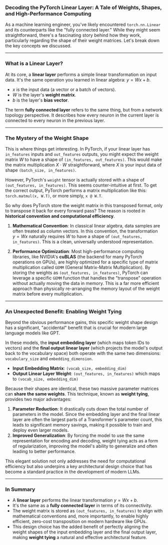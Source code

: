### Decoding the PyTorch Linear Layer: A Tale of Weights, Shapes, and High-Performance Computing

As a machine learning engineer, you've likely encountered `torch.nn.Linear` and its counterparts like the "fully connected layer." While they might seem straightforward, there's a fascinating story behind how they work, particularly regarding the shape of their weight matrices. Let's break down the key concepts we discussed.

---

### What is a Linear Layer?

At its core, a **linear layer** performs a simple linear transformation on input data. It's the same operation you learned in linear algebra: $y = Wx + b$.

* $x$ is the input data (a vector or a batch of vectors).
* $W$ is the layer's **weight matrix**.
* $b$ is the layer's **bias vector**.

The term **fully connected layer** refers to the same thing, but from a network topology perspective. It describes how every neuron in the current layer is connected to every neuron in the previous layer.

---

### The Mystery of the Weight Shape

This is where things get interesting. In PyTorch, if your linear layer has `in_features` inputs and `out_features` outputs, you might expect the weight matrix $W$ to have a shape of `(in_features, out_features)`. This would make the matrix multiplication $X \cdot W$ straightforward, where $X$ is your input data of shape `(batch_size, in_features)`.

However, PyTorch's `weight` tensor is actually stored with a shape of `(out_features, in_features)`. This seems counter-intuitive at first. To get the correct output, PyTorch performs a matrix multiplication like this: `torch.matmul(x, W.T)`, or more simply, `x @ W.T`.

So why does PyTorch store the weight matrix in this transposed format, only to transpose it back for every forward pass? The reason is rooted in **historical convention and computational efficiency**.

1.  **Mathematical Convention**: In classical linear algebra, data samples are often treated as column vectors. In this convention, the transformation $y = Wx$ naturally requires $W$ to have a shape of `(out_features, in_features)`. This is a clean, universally understood representation.

2.  **Performance Optimization**: Most high-performance computing libraries, like NVIDIA's **cuBLAS** (the backend for many PyTorch operations on GPUs), are highly optimized for a specific type of matrix multiplication called `GEMM` (General Matrix-Matrix Multiplication). By storing the weights as `(out_features, in_features)`, PyTorch can leverage a specific `GEMM` function that handles the "transpose" operation without actually moving the data in memory. This is a far more efficient approach than physically re-arranging the memory layout of the weight matrix before every multiplication.

---

### An Unexpected Benefit: Enabling Weight Tying

Beyond the obvious performance gains, this specific weight shape design has a significant, "accidental" benefit that is crucial for modern large language models like GPT.

In these models, the **input embedding layer** (which maps token IDs to vectors) and the **final output linear layer** (which projects the model's output back to the vocabulary space) both operate with the same two dimensions: `vocabulary_size` and `embedding_dimension`.

* **Input Embedding Matrix**: `(vocab_size, embedding_dim)`
* **Output Linear Layer Weight**: `(out_features, in_features)` which maps to `(vocab_size, embedding_dim)`

Because their shapes are identical, these two massive parameter matrices can **share the same weights**. This technique, known as **weight tying**, provides two major advantages:

1.  **Parameter Reduction**: It drastically cuts down the total number of parameters in the model. Since the embedding layer and the final linear layer are often the largest parts of a Transformer's parameter count, this leads to significant memory savings, making it possible to train and deploy even larger models.
2.  **Improved Generalization**: By forcing the model to use the same representation for encoding and decoding, weight tying acts as a form of regularization, improving the model's ability to generalize and often leading to better performance.

This elegant solution not only addresses the need for computational efficiency but also underpins a key architectural design choice that has become a standard practice in the development of modern LLMs.

---

### In Summary

* A **linear layer** performs the linear transformation $y = Wx + b$.
* It's the same as a **fully connected layer** in terms of its connectivity.
* The weight matrix is stored as `(out_features, in_features)` to align with mathematical conventions and, more importantly, to enable highly efficient, zero-cost transposition on modern hardware like GPUs.
* This design choice has the added benefit of perfectly aligning the weight shapes of the input embedding layer and the final output layer, making **weight tying** a natural and effective architectural feature.

